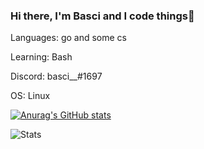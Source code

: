 ### Hi there, I'm Basci and I code things👋

Languages: go and some cs 

Learning: Bash 

Discord: basci__#1697

OS: Linux

[![Anurag's GitHub stats](https://github-readme-stats.vercel.app/apiBasci0=anuraghazra)](https://github.com/anuraghazra/github-readme-stats)

![Stats](https://github-readme-stats.vercel.app/api?username=anuraghazra&show_icons=true)

